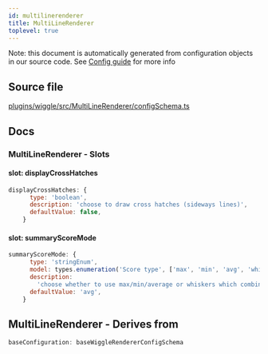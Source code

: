 ```yaml
---
id: multilinerenderer
title: MultiLineRenderer
toplevel: true
---
```

Note: this document is automatically generated from configuration objects in
our source code. See [Config guide](/docs/config_guide) for more info

## Source file

[plugins/wiggle/src/MultiLineRenderer/configSchema.ts](https://github.com/GMOD/jbrowse-components/blob/main/plugins/wiggle/src/MultiLineRenderer/configSchema.ts)

## Docs







### MultiLineRenderer - Slots
#### slot: displayCrossHatches



```js
displayCrossHatches: {
      type: 'boolean',
      description: 'choose to draw cross hatches (sideways lines)',
      defaultValue: false,
    }
```

#### slot: summaryScoreMode



```js
summaryScoreMode: {
      type: 'stringEnum',
      model: types.enumeration('Score type', ['max', 'min', 'avg', 'whiskers']),
      description:
        'choose whether to use max/min/average or whiskers which combines all three into the same rendering',
      defaultValue: 'avg',
    }
```


## MultiLineRenderer - Derives from




```js
baseConfiguration: baseWiggleRendererConfigSchema
```


